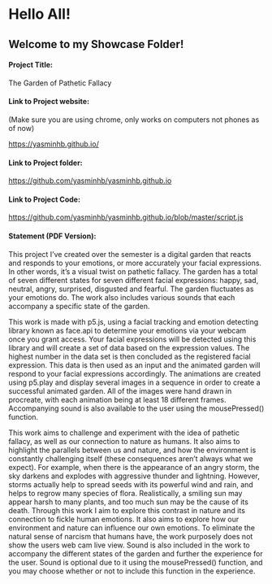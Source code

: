# Hello All!

## Welcome to my Showcase Folder!

#### Project Title: 
The Garden of Pathetic Fallacy

#### Link to Project website:

(Make sure you are using chrome, only works on computers not phones as of now)

https://yasminhb.github.io/

#### Link to Project folder:
https://github.com/yasminhb/yasminhb.github.io

#### Link to Project Code:
https://github.com/yasminhb/yasminhb.github.io/blob/master/script.js


#### Statement (PDF Version):
This project I’ve created over the semester is a digital garden that reacts and responds to your emotions, or more accurately your facial expressions. In other words, it’s a visual twist on pathetic fallacy. The garden has a total of seven different states for seven different facial expressions: happy, sad, neutral, angry, surprised, disgusted and fearful. The garden fluctuates as your emotions do. The work also includes various sounds that each accompany a specific state of the garden. 

This work is made with p5.js, using a facial tracking and emotion detecting library known as face.api to determine your emotions via your webcam once you grant access. Your facial expressions will be detected using this library and will create a set of data based on the expression values. The highest number in the data set is then concluded as the registered facial expression. This data is then used as an input and the animated garden will respond to your facial expressions accordingly. The animations are created using p5.play and display several images in a sequence in order to create a successful animated garden. All of the images were hand drawn in procreate, with each animation being at least 18 different frames. Accompanying sound is also available to the user using the mousePressed() function.

This work aims to challenge and experiment with the idea of pathetic fallacy, as well as our connection to nature as humans. It also aims to highlight the parallels between us and nature, and how the environment is constantly challenging itself (these consequences aren’t always what we expect). For example, when there is the appearance of an angry storm, the sky darkens and explodes with aggressive thunder and lightning. However, storms actually help to spread seeds with its powerful wind and rain, and helps to regrow many species of flora. Realistically, a smiling sun may appear harsh to many plants, and too much sun may be the cause of its death. Through this work I aim to explore this contrast in nature and its connection to fickle human emotions. It also aims to explore how our environment and nature can influence our own emotions. To eliminate the natural sense of narcism that humans have, the work purposely does not show the users web cam live view. Sound is also included in the work to accompany the different states of the garden and further the experience for the user. Sound is optional due to it using the mousePressed() function, and you may choose whether or not to include this function in the experience. 
